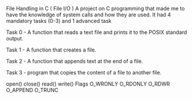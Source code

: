 File Handling in C ( File I/O )
A project on C programming that made me to have the knowledge of system calls and how they are used. It had 4 mandatory tasks (0-3) and 1 advanced task

Task 0 - A function that reads a text file and prints it to the POSIX standard output.

Task 1 - A function that creates a file.

Task 2 - A function that appends text at the end of a file.

Task 3 - program that copies the content of a file to another file.

open()
close()
read()
write()
Flags
O_WRONLY
O_RDONLY
O_RDWR
O_APPEND
O_TRUNC
